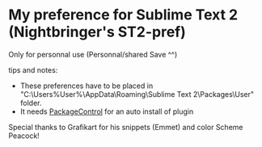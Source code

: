 My preference for Sublime Text 2 (Nightbringer's ST2-pref)
===
Only for personnal use (Personnal/shared Save ^^)

tips and notes: 

 * These preferences have to be placed in "C:\Users\%User%\AppData\Roaming\Sublime Text 2\Packages\User" folder.
 * It needs [PackageControl](https://sublime.wbond.net/installation) for an auto install of plugin


Special thanks to Grafikart for his snippets (Emmet) and color Scheme Peacock!
